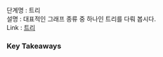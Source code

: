 단계명 : 트리     
설명 : 대표적인 그래프 종류 중 하나인 트리를 다뤄 봅시다.   
Link : [트리](https://www.acmicpc.net/step/23)  

### Key Takeaways  
